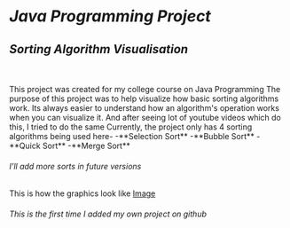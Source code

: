 # *Java Programming Project*
## *Sorting Algorithm Visualisation*
<br>
<br>
This project was created for my college course on Java Programming
The purpose of this project was to help visualize how basic sorting algorithms work.
Its always easier to understand how an algorithm's operation works when you can visualize it.
And after seeing lot of youtube videos which do this, I tried to do the same
Currently, the project only has 4 sorting algorithms being used here-
-**Selection Sort**
-**Bubble Sort**
-**Quick Sort**
-**Merge Sort**

###### *I'll add more sorts in future versions*

This is how the graphics look like
[Image](C:\Users\Tushar\Desktop\sortingVisualisation\graphics.png)


###### This is the first time I added my own project on github
